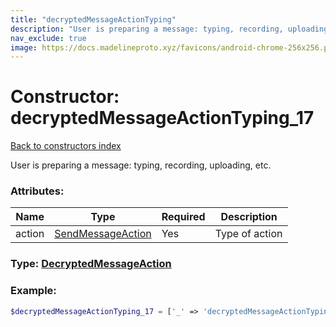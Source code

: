 ```yaml
---
title: "decryptedMessageActionTyping"
description: "User is preparing a message: typing, recording, uploading, etc."
nav_exclude: true
image: https://docs.madelineproto.xyz/favicons/android-chrome-256x256.png
---
```

# Constructor: decryptedMessageActionTyping\_17  
[Back to constructors index](/API_docs/constructors/index.md)



User is preparing a message: typing, recording, uploading, etc.

### Attributes:

| Name     |    Type       | Required | Description |
|----------|---------------|----------|-------------|
|action|[SendMessageAction](/API_docs/types/SendMessageAction.md) | Yes|Type of action|



### Type: [DecryptedMessageAction](/API_docs/types/DecryptedMessageAction.md)


### Example:

```php
$decryptedMessageActionTyping_17 = ['_' => 'decryptedMessageActionTyping', 'action' => SendMessageAction];
```  
